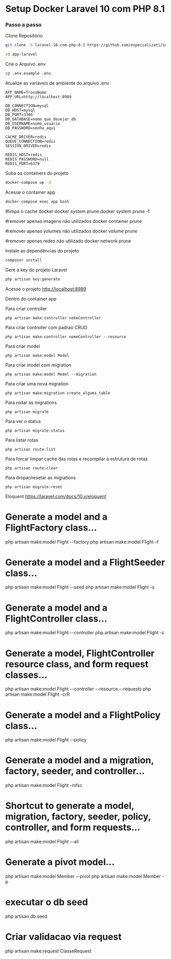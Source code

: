 
# Setup Docker Laravel 10 com PHP 8.1

### Passo a passo
Clone Repositório
```sh
git clone -b laravel-10-com-php-8.1 https://github.com/especializati/setup-docker-laravel.git app-laravel
```
```sh
cd app-laravel
```


Crie o Arquivo .env
```sh
cp .env.example .env
```


Atualize as variáveis de ambiente do arquivo .env
```dosini
APP_NAME=TrocaNome
APP_URL=http://localhost:8989

DB_CONNECTION=mysql
DB_HOST=mysql
DB_PORT=3306
DB_DATABASE=nome_que_desejar_db
DB_USERNAME=nome_usuario
DB_PASSWORD=senha_aqui

CACHE_DRIVER=redis
QUEUE_CONNECTION=redis
SESSION_DRIVER=redis

REDIS_HOST=redis
REDIS_PASSWORD=null
REDIS_PORT=6379
```


Suba os containers do projeto
```sh
docker-compose up -d
```


Acesse o container app
```sh
docker-compose exec app bash
```

#limpa o cache docker
docker system prune
docker system prune -f

#remover apenas imagens não utilizados
docker container prune

#remover apenas volumes não utilizados
docker volume prune

#remover apenas redes não utilizado
docker network prune


Instale as dependências do projeto
```sh
composer install
```


Gere a key do projeto Laravel
```sh
php artisan key:generate
```


Acesse o projeto
[http://localhost:8989](http://localhost:8989)


Dentro do container app

Para criar controller
```
php artisan make:controller nomeController
```

Para criar controller com padrao CRUD
```
php artisan make:controller nomeController --resource
```

Para criar model
```
php artisan make:model Model
```

Para criar model com migration
```
php artisan make:model Model --migration
```

Para criar uma nova migration
```
php artisan make:migration create_alguma_table
```

Para rodar as migrations
```
php artisan migrate
```

Para ver o status
```
php artisan migrate:status
```

Para listar rotas
```
php artisan route:list
```

Para forcar limpar cache das rotas e recompilar a estrutura de rotas
```
php artisan route:clear
```

Para dropar/resetar as migrations
```
php artisan migrate:reset
```

Eloquent
https://laravel.com/docs/10.x/eloquent
# Generate a model and a FlightFactory class...
php artisan make:model Flight --factory
php artisan make:model Flight -f
 
# Generate a model and a FlightSeeder class...
php artisan make:model Flight --seed
php artisan make:model Flight -s
 
# Generate a model and a FlightController class...
php artisan make:model Flight --controller
php artisan make:model Flight -c
 
# Generate a model, FlightController resource class, and form request classes...
php artisan make:model Flight --controller --resource --requests
php artisan make:model Flight -crR
 
# Generate a model and a FlightPolicy class...
php artisan make:model Flight --policy
 
# Generate a model and a migration, factory, seeder, and controller...
php artisan make:model Flight -mfsc
 
# Shortcut to generate a model, migration, factory, seeder, policy, controller, and form requests...
php artisan make:model Flight --all
 
# Generate a pivot model...
php artisan make:model Member --pivot
php artisan make:model Member -p

# executar o db seed
php artisan db:seed

# Criar validacao via request
php artisan make:request ClasseRequest